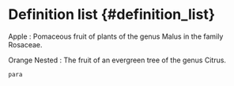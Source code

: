 # Definition list {#definition_list}

Apple
:   Pomaceous fruit of plants of the genus Malus in the family Rosaceae.

Orange Nested
:   The fruit of an evergreen tree of the genus Citrus.

    para

